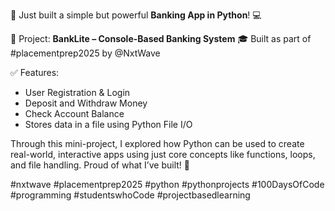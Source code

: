 🚀 Just built a simple but powerful **Banking App in Python**! 💻

🧠 Project: **BankLite – Console-Based Banking System**
🎓 Built as part of #placementprep2025 by @NxtWave

✅ Features:
- User Registration & Login
- Deposit and Withdraw Money
- Check Account Balance
- Stores data in a file using Python File I/O

Through this mini-project, I explored how Python can be used to create real-world, interactive apps using just core concepts like functions, loops, and file handling. Proud of what I’ve built! 🙌

#nxtwave #placementprep2025 #python #pythonprojects #100DaysOfCode #programming #studentswhoCode #projectbasedlearning
